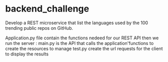 # backend_challenge
Develop a REST microservice that list the languages used by the 100 trending public repos on GitHub.

Application.py file contain the functions nedeed for our REST API
then we run the server : main.py is the API that calls the application'functions to create the resources to manage 
test.py create the url requests for the client to display the results  
